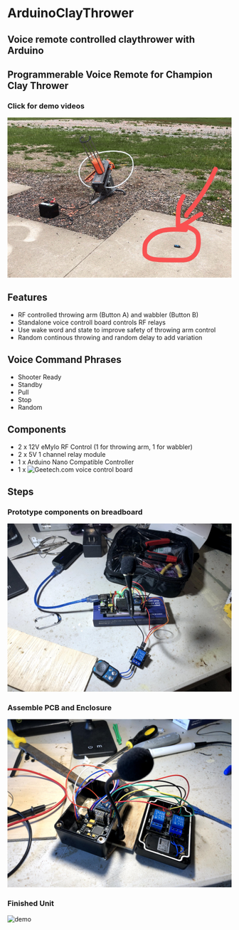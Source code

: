 # ArduinoClayThrower
## Voice remote controlled claythrower with Arduino

## Programmerable Voice Remote for Champion Clay Thrower
### Click for demo videos
[![click](https://github.com/yanqiangyu/ArduinoClayThrower/blob/main/animation.gif?raw=true)](https://youtu.be/K57nfWaYino)

## Features
 - RF controlled throwing arm (Button A) and wabbler (Button B)
 - Standalone voice controll board controls RF relays
 - Use wake word and state to improve safety of throwing arm control
 - Random continous throwing and random delay to add variation

## Voice Command Phrases
 - Shooter Ready
 - Standby
 - Pull
 - Stop
 - Random

## Components
 - 2 x 12V eMylo RF Control (1 for throwing arm, 1 for wabbler)
 - 2 x 5V 1 channel relay module
 - 1 x Arduino Nano Compatible Controller
 - 1 x ![Geetech.com](http://www.geeetech.com) voice control board 

## Steps

### Prototype components on breadboard
![demo](https://github.com/yanqiangyu/ArduinoClayThrower/blob/main/breadboard.jpg?raw=true)

### Assemble PCB and Enclosure
![demo](https://github.com/yanqiangyu/ArduinoClayThrower/blob/main/packaging.jpg?raw=true)

### Finished Unit
![demo](https://github.com/yanqiangyu/ArduinoClayThrower/blob/main/unit.png?raw=true)
